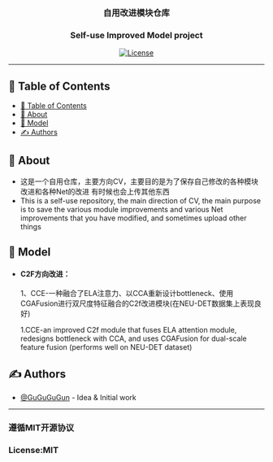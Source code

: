 <h3 align="center">自用改进模块仓库</h3>
<h3 align="center">Self-use Improved Model project</h3>

<div align="center">

[![License](https://img.shields.io/badge/license-MIT-blue.svg)](/LICENSE)

</div>

---


## 📝 Table of Contents

- [📝 Table of Contents](#-table-of-contents)
- [🧐 About ](#-about-)
- [🎈 Model ](#-model-)
- [✍️ Authors ](#️-authors-)

## 🧐 About <a name = "about"></a>

- 这是一个自用仓库，主要方向CV，主要目的是为了保存自己修改的各种模块改进和各种Net的改进
有时候也会上传其他东西
- This is a self-use repository, the main direction of CV, the main purpose is to save the various module improvements and various Net improvements that you have modified, and sometimes upload other things

## 🎈 Model <a name = "model"></a>
- <h4>C2F方向改进：</h4>
  <p>1、CCE-一种融合了ELA注意力、以CCA重新设计bottleneck、使用CGAFusion进行双尺度特征融合的C2f改进模块(在NEU-DET数据集上表现良好)</p>
  <p>1.CCE-an improved C2f module that fuses ELA attention module, redesigns bottleneck with CCA, and uses CGAFusion for dual-scale feature fusion (performs well on NEU-DET dataset)</p>



## ✍️ Authors <a name = "authors"></a>

- [@GuGuGuGun](https://github.com/GuGuGuGun) - Idea & Initial work
---
<h3>遵循MIT开源协议</h3>
<h3>License:MIT</h3>
